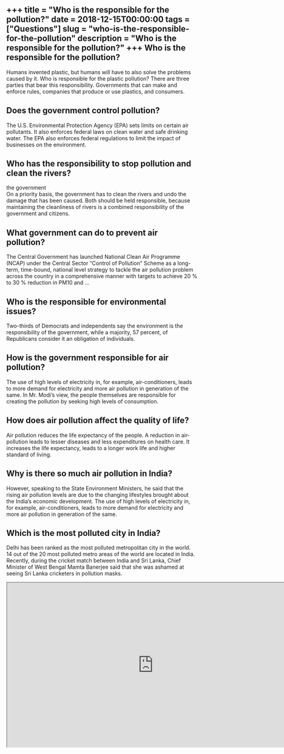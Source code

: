 +++
title = "Who is the responsible for the pollution?"
date = 2018-12-15T00:00:00
tags = ["Questions"]
slug = "who-is-the-responsible-for-the-pollution"
description = "Who is the responsible for the pollution?"
+++
Who is the responsible for the pollution?
-----------------------------------------

Humans invented plastic, but humans will have to also solve the problems caused by it. Who is responsible for the plastic pollution? There are three parties that bear this responsibility. Governments that can make and enforce rules, companies that produce or use plastics, and consumers.

Does the government control pollution?
--------------------------------------

The U.S. Environmental Protection Agency (EPA) sets limits on certain air pollutants. It also enforces federal laws on clean water and safe drinking water. The EPA also enforces federal regulations to limit the impact of businesses on the environment.

Who has the responsibility to stop pollution and clean the rivers?
------------------------------------------------------------------

the government  
On a priority basis, the government has to clean the rivers and undo the damage that has been caused. Both should be held responsible, because maintaining the cleanliness of rivers is a combined responsibility of the government and citizens.

What government can do to prevent air pollution?
------------------------------------------------

The Central Government has launched National Clean Air Programme (NCAP) under the Central Sector “Control of Pollution” Scheme as a long-term, time-bound, national level strategy to tackle the air pollution problem across the country in a comprehensive manner with targets to achieve 20 % to 30 % reduction in PM10 and …

Who is the responsible for environmental issues?
------------------------------------------------

Two-thirds of Democrats and independents say the environment is the responsibility of the government, while a majority, 57 percent, of Republicans consider it an obligation of individuals.

How is the government responsible for air pollution?
----------------------------------------------------

The use of high levels of electricity in, for example, air-conditioners, leads to more demand for electricity and more air pollution in generation of the same. In Mr. Modi’s view, the people themselves are responsible for creating the pollution by seeking high levels of consumption.

How does air pollution affect the quality of life?
--------------------------------------------------

Air pollution reduces the life expectancy of the people. A reduction in air-pollution leads to lesser diseases and less expenditures on health care. It increases the life expectancy, leads to a longer work life and higher standard of living.

Why is there so much air pollution in India?
--------------------------------------------

However, speaking to the State Environment Ministers, he said that the rising air pollution levels are due to the changing lifestyles brought about the India’s economic development. The use of high levels of electricity in, for example, air-conditioners, leads to more demand for electricity and more air pollution in generation of the same.

Which is the most polluted city in India?
-----------------------------------------

Delhi has been ranked as the most polluted metropolitan city in the world. 14 out of the 20 most polluted metro areas of the world are located in India. Recently, during the cricket match between India and Sri Lanka, Chief Minister of West Bengal Mamta Banerjee said that she was ashamed at seeing Sri Lanka cricketers in pollution masks.

<iframe allow="accelerometer; autoplay; clipboard-write; encrypted-media; gyroscope; picture-in-picture" allowfullscreen="" class="__youtube_prefs__  epyt-is-override  no-lazyload" data-no-lazy="1" data-origheight="433" data-origwidth="770" data-skipgform_ajax_framebjll="" height="433" id="_ytid_93442" loading="lazy" src="https://www.youtube.com/embed/ODni_Bey154?enablejsapi=1&autoplay=0&cc_load_policy=0&cc_lang_pref=&iv_load_policy=1&loop=0&modestbranding=0&rel=1&fs=1&playsinline=0&autohide=2&theme=dark&color=red&controls=1&" title="YouTube player" width="770"></iframe>